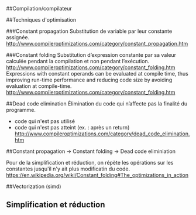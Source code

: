 ##Compilation/compilateur

##Techniques d'optimisation

###Constant propagation
Substitution de variable par leur constante assignée. <http://www.compileroptimizations.com/category/constant_propagation.htm>

###Constant folding
Substitution d’expression constante par sa valeur calculée pendant la compilation et non pendant l’exécution. <http://www.compileroptimizations.com/category/constant_folding.htm>
Expressions with constant operands can be evaluated at compile time, thus improving run-time performance and reducing code size by avoiding evaluation at compile-time. <http://www.compileroptimizations.com/category/constant_folding.htm>

##Dead code elimination
Élimination du code qui n’affecte pas la finalité du programme. 
- code qui n'est pas utilisé
- code qui n'est pas atteint (ex. : après un return)
<http://www.compileroptimizations.com/category/dead_code_elimination.htm>

##Constant propagation -> Constant folding -> Dead code eliminiation

Pour de la simplification et réduction, on répète les opérations sur les constantes jusqu'il n'y ait plus modificatin du code. <https://en.wikipedia.org/wiki/Constant_folding#The_optimizations_in_action>

##Vectorization (simd)

## Simplification et réduction


